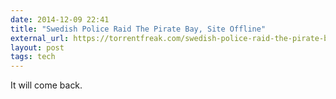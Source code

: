 ```yaml
---
date: 2014-12-09 22:41
title: "Swedish Police Raid The Pirate Bay, Site Offline"
external_url: https://torrentfreak.com/swedish-police-raid-the-pirate-bay-site-offline-141209/
layout: post
tags: tech
---
```


It will come back.
